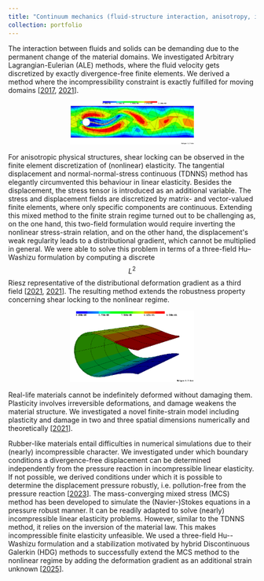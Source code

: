 ```yaml
---
title: "Continuum mechanics (fluid-structure interaction, anisotropy, incompressibility, plasticity)"
collection: portfolio
---
```



The interaction between fluids and solids can be demanding due to the permanent change of the material domains. We investigated Arbitrary
Lagrangian-Eulerian (ALE) methods, where the fluid velocity gets discretized by exactly divergence-free finite elements. We derived a method where the incompressibility constraint is exactly fulfilled for moving domains [[2017](https://michaelneunteufel.github.io/publication/2017-N-Advanced-N), [2021](https://michaelneunteufel.github.io/publication/2021-NS-Fluid-Stru)].

<center>
<img width="50%" src='/images/portfolio/fsi_2.png'>
</center>

For anisotropic physical structures, shear locking can be observed in the finite element discretization of (nonlinear) elasticity. The tangential displacement and normal-normal-stress continuous (TDNNS) method has elegantly circumvented this behaviour in linear elasticity. Besides the displacement, the stress tensor is introduced as an additional variable. The stress and displacement fields are discretized by matrix- and vector-valued finite elements, where only specific components are continuous. Extending this mixed method to the finite strain regime turned out to be challenging as, on the one hand, this two-field formulation would require inverting the nonlinear stress-strain relation, and on the other hand, the displacement's weak regularity leads to a distributional gradient, which cannot be multiplied in general. We were able to solve this problem in terms of a three-field Hu–Washizu formulation by computing a discrete $$L^2$$ Riesz representative of the distributional deformation gradient as a third field [[2021](https://michaelneunteufel.github.io/publication/2021-N-Mixed-Fini), [2021](https://michaelneunteufel.github.io/publication/2021-NPS-Three-Fiel)]. The resulting method extends the robustness property concerning shear locking to the nonlinear regime.


<center>
<img width="50%" src='/images/portfolio/tdnns_cylshell.png'>
</center>


Real-life materials cannot be indefinitely deformed without damaging them. Plasticity involves irreversible deformations, and damage weakens the material structure. We investigated a novel finite-strain model including plasticity and damage in two and three spatial dimensions numerically and theoretically [[2021](https://michaelneunteufel.github.io/publication/2021-MNSS-A-Finite-S)].

Rubber-like materials entail difficulties in numerical simulations due to their (nearly) incompressible character. We investigated under which boundary conditions a divergence-free displacement can be determined independently from the pressure reaction in incompressible linear elasticity. If not possible, we derived conditions under which it is possible to determine the displacement pressure robustly, i.e. pollution-free from the pressure reaction [[2023](https://michaelneunteufel.github.io/publication/2023-ZNR-On-Pressur)]. The mass-converging mixed stress (MCS) method has been developed to simulate the (Navier-)Stokes equations in a pressure robust manner. It can be readily adapted to solve (nearly) incompressible linear elasticity problems. However, similar to the TDNNS method, it relies on the inversion of the material law. This makes incompressible finite elasticity unfeasible. We used a three-field Hu--Washizu formulation and a stabilization motivated by hybrid Discontinuous Galerkin (HDG) methods to successfully extend the MCS method to the nonlinear regime by adding the deformation gradient as an additional strain unknown [[2025](https://michaelneunteufel.github.io/publication/2025-FNSZ-A-four-fie)].